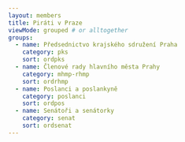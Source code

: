 ```yaml
---
layout: members
title: Piráti v Praze
viewMode: grouped # or alltogether
groups:
  - name: Předsednictvo krajského sdružení Praha
    category: pks
    sort: ordpks
  - name: Členové rady hlavního města Prahy
    category: mhmp-rhmp
    sort: ordrhmp
  - name: Poslanci a poslankyně
    category: poslanci 
    sort: ordpos
  - name: Senátoři a senátorky
    category: senat
    sort: ordsenat
---
```

